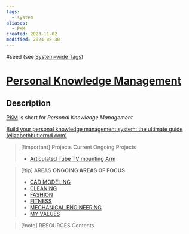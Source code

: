 ```yaml
---
tags:
  - system
aliases:
  - PKM
created: 2023-11-02
modified: 2024-08-30
---
```

#seed  (see [System-wide Tags](../../3RESOURCES/STANDARDS/System-wide%20Tags.md))
# [Personal Knowledge Management](.md)
## Description
[PKM](.md) is short for *Personal Knowledge Management*

[Build your personal knowledge management system: the ultimate guide (elizabethbutlermd.com)](https://elizabethbutlermd.com/personal-knowledge-management/)


> [!important] Projects
> Current Ongoing Projects
> - [Articulated Tube TV mounting Arm](../../1PROJECTS/Articulated%20TV%20mounting%20Arm%20Drawings.md)


> [!tip] AREAS
> **ONGOING AREAS OF FOCUS**
> - [CAD MODELING](../../../2AREAS/CAD%20MODELING/CAD%20Modeling.md)
> - [CLEANING](../../../2AREAS/CLEANING/Cleaning%20MOC.md)
> - [FASHION](../../../2AREAS/FASHION/My%20Capsule%20Wardrobe%20-%20Fall%202023.md)
> - [FITNESS](../../../2AREAS/FITNESS/Fitness%20Pyramid.md)
> - [MECHANICAL ENGINEERING](../MECHANICAL%20ENGINEERING/Mechanical%20Engineering%20MOC.md)
> - [MY VALUES](../../../2AREAS/PERSONAL%20DEVELOPMENT/Values.md)


> [!note] RESOURCES
> Contents
